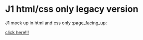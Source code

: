 # J1 html/css only legacy version

<p>J1 mock up in html and css only :page_facing_up:</p>
<a href="https://j1-dev.github.io/">click here!!!</a>
